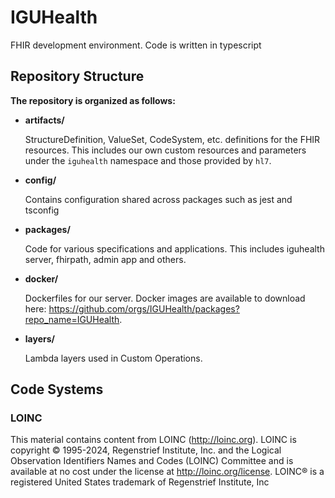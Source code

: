 # IGUHealth

FHIR development environment. Code is written in typescript

## Repository Structure

**The repository is organized as follows:**

- **artifacts/**

  StructureDefinition, ValueSet, CodeSystem, etc. definitions for the FHIR resources.
  This includes our own custom resources and parameters under the `iguhealth` namespace and those provided by `hl7`.

- **config/**

  Contains configuration shared across packages such as jest and tsconfig

- **packages/**

  Code for various specifications and applications. This includes iguhealth server, fhirpath, admin app and others.

- **docker/**

  Dockerfiles for our server. Docker images are available to download here: https://github.com/orgs/IGUHealth/packages?repo_name=IGUHealth.

- **layers/**

  Lambda layers used in Custom Operations.

## Code Systems

### LOINC

This material contains content from LOINC (http://loinc.org). LOINC is copyright © 1995-2024, Regenstrief Institute, Inc. and the Logical Observation Identifiers Names and Codes (LOINC) Committee and is available at no cost under the license at http://loinc.org/license. LOINC® is a registered United States trademark of Regenstrief Institute, Inc
